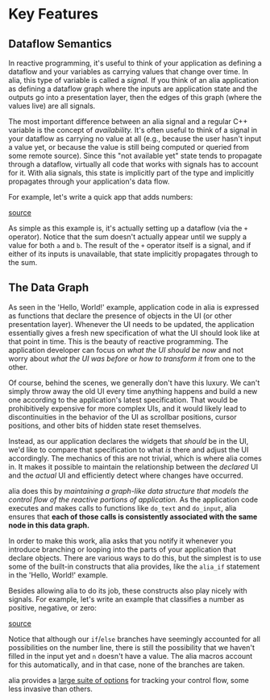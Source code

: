 Key Features
============

<script>
    init_alia_demos(['addition-ui', 'numerical-analysis']);
</script>

Dataflow Semantics
------------------

In reactive programming, it's useful to think of your application as defining a
dataflow and your variables as carrying values that change over time. In alia,
this type of variable is called a *signal.* If you think of an alia application
as defining a dataflow graph where the inputs are application state and the
outputs go into a presentation layer, then the edges of this graph (where the
values live) are all signals.

The most important difference between an alia signal and a regular C++ variable
is the concept of *availability.* It's often useful to think of a signal in your
dataflow as carrying no value at all (e.g., because the user hasn't input a
value yet, or because the value is still being computed or queried from some
remote source). Since this "not available yet" state tends to propagate through
a dataflow, virtually all code that works with signals has to account for it.
With alia signals, this state is implicitly part of the type and implicitly
propagates through your application's data flow.

For example, let's write a quick app that adds numbers:

[source](numerical.cpp ':include :fragment=addition-ui')

<div class="demo-panel">
<div id="addition-ui"></div>
</div>

As simple as this example is, it's actually setting up a dataflow (via the `+`
operator). Notice that the sum doesn't actually appear until we supply a value
for both `a` and `b`. The result of the `+` operator itself is a signal, and if
either of its inputs is unavailable, that state implicitly propagates through to
the sum.

The Data Graph
--------------

As seen in the 'Hello, World!' example, application code in alia is expressed as
functions that declare the presence of objects in the UI (or other presentation
layer). Whenever the UI needs to be updated, the application essentially gives a
fresh new specification of what the UI should look like at that point in time.
This is the beauty of reactive programming. The application developer can focus
on *what the UI should be now* and not worry about *what the UI was before* or
*how to transform it* from one to the other.

Of course, behind the scenes, we generally don't have this luxury. We can't
simply throw away the old UI every time anything happens and build a new one
according to the application's latest specification. That would be prohibitively
expensive for more complex UIs, and it would likely lead to discontinuities in
the behavior of the UI as scrollbar positions, cursor positions, and other bits
of hidden state reset themselves.

Instead, as our application declares the widgets that *should* be in the UI,
we'd like to compare that specification to what *is* there and adjust the UI
accordingly. The mechanics of this are not trivial, which is where alia comes
in. It makes it possible to maintain the relationship between the *declared* UI
and the *actual* UI and efficiently detect where changes have occurred.

alia does this by *maintaining a graph-like data structure that models the
control flow of the reactive portions of application.* As the application code
executes and makes calls to functions like `do_text` and `do_input`, alia
ensures that **each of those calls is consistently associated with the same node
in this data graph.**

In order to make this work, alia asks that you notify it whenever you introduce
branching or looping into the parts of your application that declare objects.
There are various ways to do this, but the simplest is to use some of the
built-in constructs that alia provides, like the `alia_if` statement in the
'Hello, World!' example.

Besides allowing alia to do its job, these constructs also play nicely with
signals. For example, let's write an example that classifies a number as
positive, negative, or zero:

[source](numerical.cpp ':include :fragment=analysis')

<div class="demo-panel">
<div id="numerical-analysis"></div>
</div>

Notice that although our `if`/`else` branches have seemingly accounted for all
possibilities on the number line, there is still the possibility that we haven't
filled in the input yet and `n` doesn't have a value. The alia macros account
for this automatically, and in that case, none of the branches are taken.

alia provides a [large suite of options](tracking-mechanisms.md) for tracking
your control flow, some less invasive than others.
